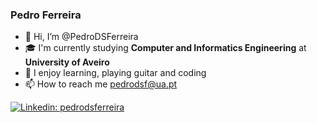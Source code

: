 ### Pedro Ferreira

- 👋 Hi, I’m @PedroDSFerreira
- 🎓 I'm currently studying **Computer and Informatics Engineering** at **University of Aveiro**
- 🎨 I enjoy learning, playing guitar and coding 
- 📫 How to reach me [pedrodsf@ua.pt](mailto:pedrodsf@ua.pt)

[![Linkedin: pedrodsferreira](https://img.shields.io/badge/-linkedin-black?logo=Linkedin&logoColor=white&link=https://www.linkedin.com/in/@pedrodsferreira)](https://www.linkedin.com/in/pedrodsferreira)
